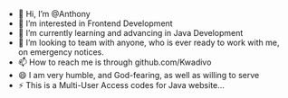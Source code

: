 - 👋 Hi, I’m @Anthony
- 👀 I’m interested in Frontend Development
- 🌱 I’m currently learning and advancing in Java Development
- 💞️ I’m looking to team with anyone, who is ever ready to work with me, on emergency notices.
- 📫 How to reach me is through github.com/Kwadivo
- 😄 I am very humble, and God-fearing, as well as willing to serve
- ⚡ This is a Multi-User Access codes for Java website...

<!-- THE MULTI-USER CODES INTERFACE IS IN THE DESCRIPTION: https://reimagined-fortnight-v6v5gq5v76r5cp5g6.github.dev/
THANK YOU
!>--
